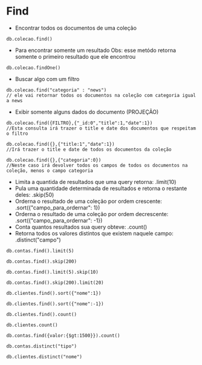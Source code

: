 # Find

* Encontrar todos os documentos de uma coleção

```
db.colecao.find()
```

* Para encontrar somente um resultado
Obs: esse metódo retorna somente o primeiro resultado que ele encontrou

```
db.colecao.findOne()
```

* Buscar algo com um filtro

```
db.colecao.find("categoria" : "news")
// ele vai retornar todos os documentos na coleção com categoria igual a news
```

* Exibir somente alguns dados do documento (PROJEÇÃO)

```
db.colecao.find({FILTRO},{"_id:0","title":1,"date":1})
//Esta consulta irá trazer o title e date dos documentos que respeitam o filtro
```
```
db.colecao.find({},{"title:1","date":1})
//Irá trazer o title e date de todos os documentos da coleção
```

```
db.colecao.find({},{"categoria":0})
//Neste caso irá devolver todos os campos de todos os documentos na coleção, menos o campo categoria
```

* Limita a quantida de resultados que uma query retorna: .limit(10)
* Pula uma quantidade determinada de resultados e retorna o restante deles: .skip(50)
* Orderna o resultado de uma coleção por ordem crescente: .sort({"campo_para_ordernar": 1})
* Orderna o resultado de uma coleção por ordem decrescente: .sort({"campo_para_ordernar": -1})
* Conta quantos resultados sua query obteve: .count()
* Retorna todos os valores distintos que existem naquele campo: .distinct("campo")

```
db.contas.find().limit(5)
```

```
db.contas.find().skip(200)
```

```
db.contas.find().limit(5).skip(10)
```

```
db.contas.find().skip(200).limit(20)
```

```
db.clientes.find().sort({"nome":1})
```

```
db.clientes.find().sort({"nome":-1})
```

```
db.clientes.find().count()
```

```
db.clientes.count()
```

```
db.contas.find({valor:{$gt:1500}}).count()
```

```
db.contas.distinct("tipo")
```

```
db.clientes.distinct("nome")
```